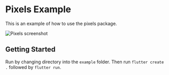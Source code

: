 # Pixels Example

This is an example of how to use the pixels package.

![Pixels screenshot](https://github.com/serverpod/pixels/raw/main/screenshot.png)

## Getting Started

Run by changing directory into the `example` folder. Then run `flutter create .`
followed by `flutter run`.